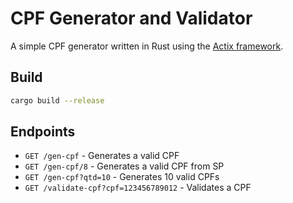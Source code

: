 # CPF Generator and Validator

A simple CPF generator written in Rust using the [Actix framework](https://actix.rs/).

## Build

```bash
cargo build --release
```

## Endpoints

- `GET /gen-cpf` - Generates a valid CPF
- `GET /gen-cpf/8` - Generates a valid CPF from SP
- `GET /gen-cpf?qtd=10` - Generates 10 valid CPFs
- `GET /validate-cpf?cpf=123456789012` - Validates a CPF
